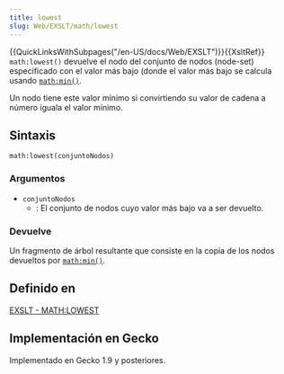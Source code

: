 ```yaml
---
title: lowest
slug: Web/EXSLT/math/lowest
---
```


{{QuickLinksWithSubpages("/en-US/docs/Web/EXSLT")}}{{XsltRef}}
`math:lowest()` devuelve el nodo del conjunto de nodos (node-set) especificado con el valor más bajo (donde el valor más bajo se calcula usando [`math:min()`](/es/docs/Web/EXSLT/math/min).

Un nodo tiene este valor mínimo si convirtiendo su valor de cadena a número iguala el valor mínimo.

## Sintaxis

```
math:lowest(conjuntoNodos)
```

### Argumentos

- `conjuntoNodos`
  - : El conjunto de nodos cuyo valor más bajo va a ser devuelto.

### Devuelve

Un fragmento de árbol resultante que consiste en la copia de los nodos devueltos por [`math:min()`](/es/docs/Web/EXSLT/math/min).

## Definido en

[EXSLT - MATH:LOWEST](http://www.exslt.org/math/functions/lowest/index.html)

## Implementación en Gecko

Implementado en Gecko 1.9 y posteriores.

